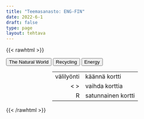 ```yaml
---
title: "Teemasanasto: ENG-FIN"
date: 2022-6-1
draft: false
type: page
layout: tehtava
---
```

{{< rawhtml >}}
<link rel="stylesheet" type="text/css" href="/css/flashcard1.css"/>
<html>
 <body>
  <div id="cardArea"></div>
  <div id=valikko>
<button id="teema1">The Natural World</button>  <button id="teema2">Recycling</button>   <button id="teema3">Energy</button>
</div>
  <div id="lukumaara"></div>
  <div id="buttonArea" class="grid grid-cols-3"></div>

<div id="nappaimet" class="hidden lg:block" style="text-align:center; margin:0 auto; width:50%;"> 
<table>
  <tr>
    <td style="text-align:end;">välilyönti</td>
    <td>käännä kortti</td>
  </tr>
  <tr>
    <td style="text-align:end;">< ></td>
    <td>vaihda korttia</td>
  </tr>
  <tr>
    <td style="text-align:end;">R</td>
    <td>satunnainen kortti</td>
</table>

</div>

 </body>
</html>

<script> 
$(document).ready(function() {

  var currentQuestion = 0;
  var qbank = [
["archipelago", "saaristo"]
["bay, gulf", "lahti"]
["brook", "puro"]
["canal, channel", "kanaali"]
["coast", "rannikko"]
["current", "virta, virtaus"]
["delta", "suisto"]
["ditch", "oja"]
["glacier", "jäätikkö"]
["iceberg", "jäävuori"]
["island", "saari"]
["lake", "järvi"]
["ocean", "valtameri"]
["peninsula", "niemimaa"]
["pond", "lampi"]
["reef", "riutta, särkkä"]
["river", "joki"]
["sea", "meri"]
["spring", "lähde"]
["tide", "vuorovesi"]
["waterfall", "vesiputous"]
["clay", "savi"]
["continent", "maanosa"]
["desert", "autiomaa"]
["dirt, earth, soil", "multa"]
["fertile", "hedelmällinen"]
["field", "pelto"]
["fjeld, fell", "tunturi"]
["gorge, ravine", "rotko"]
["gravel", "sora"]
["hill", "mäki, kukkula"]
["interior", "sisämaa"]
["landscape, scenery", "maisema"]
["lowland", "alanko"]
["mainland", "mantere"]
["mountain range", "vuoristo"]
["mud", "muta"]
["non-arable, barren", "viljelyyn sopimaton"]
["plain", "tasanko"]
["plateau", "ylätasanko"]
["sand", "hiekka"]
["slope", "rinne"]
["soil, earth, ground", "maaperä"]
["valley", "laakso"]
["volcano", "tulivuori"]
["wilderness", "erämaa"]
["endangered (species)", "uhanalainen (laji)"]
["extinction", "sukupuuttoon kuoleminen"]
["food chain", "ravintoketju"]
["habitat", "elinympäristö"]
["indigenous", "kotoperäinen, alkuperäinen"]
["invasive species", "vieraslaji"]
["protected (species)", "rauhoitettu (laji)"]
["sanctuary", "suojelualue, rauhoitusalue"]
["species, species", "laji, lajit"]
["wildlife", "luonto; luonnonvaraiset eläimet (ja joskus myös kasvit)"]
["alga, algae", "levä, levät"]
["bloom", "kukinto, kukkia"]
["blossom", "kukka, kukkia"]
["branch", "oksa"]
["bud", "nuppu"]
["bush", "pensas"]
["cone", "käpy"]
["coniferous tree", "havupuu"]
["cyanobacteria, blue-green algae", "sinilevä"]
["deciduous tree", "lehtipuu"]
["evergreen (plant)", "ikivihreä (kasvi)"]
["flora and fauna", "kasvit ja eläimet"]
["foliage", "lehvistö, lehdet"]
["forest", "metsä"]
["grove", "metsikkö, lehto"]
["herb", "yrtti"]
["jungle", "viidakko"]
["lichen", "jäkälä"]
["meadow", "niitty"]
["moss", "sammal"]
["mushroom; fungus, fungi", "sieni, sienet"]
["needle", "neulanen"]
["plant", "kasvi; istuttaa"]
["pollen", "siitepöly"]
["sapling", "taimi"]
["seed", "siemen"]
["shrub", "varpu, pensas"]
["sprout", "verso, itu"]
["swamp, bog, marshland", "suo"]
["trunk", "runko"]
["vegetation", "kasvillisuus"]
["weed", "rikkaruoho"]
["wither", "kuihtua, lakastua"]
["amphibian", "sammakkoeläin"]
["antenna, antennae", "tuntosarvi, tuntosarvet"]
["arachnid", "hämähäkkieläin"]
["beast", "eläin, peto"]
["bird of prey", "petolintu"]
["bovine animal", "nautaeläin"]
["breed", "rotu"]
["carnivore", "lihansyöjä"]
["claw", "kynsi"]
["fin", "evä"]
["fur", "turkki"]
["game", "riista"]
["gill", "kidus"]
["herbivore", "kasvinsyöjä"]
["hibernate", "talvehtia, horrostaa"]
["hoof", "sorkka, kavio"]
["horn", "sarvi"]
["hump", "kyttyrä"]
["insect", "hyönteinen"]
["invertebrate", "selkärangaton"]
["mammal", "nisäkäs"]
["marsupial", "pussieläin"]
["migratory bird", "muuttolintu"]
["mollusc", "nilviäinen"]
["muzzle", "turpa, kuono"]
["nest", "pesä; pesiä"]
["nocturnal animal", "yöeläin"]
["offspring", "jälkeläiset"]
["paw", "tassu, käpälä"]
["reptile", "matelija"]
["rodent", "jyrsijä"]
["scavenger", "haaskaeläin"]
["shell", "kilpi, kuori"]
["tail", "häntä"]
["tentacle", "lonkero"]
["territory", "reviiri"]
["tusk", "syöksyhammas"]
["vermin", "tuhoeläin, tuholainen"]
["vertebrate", "selkärankainen"]
["whisker", "viiksikarva"]
  ];

  beginActivity();
  edellinen();
  random();
  seuraava();
  kortinVaihto();

  	$("#teema1").on("mousedown", function(){
	currentQuestion = 0;
    beginActivity();
    })
    $("#teema2").on("mousedown", function(){
    currentQuestion = 128;
    beginActivity();
    })
    $("#teema3").on("mousedown", function(){
    currentQuestion = 81;
    beginActivity();
    })
    
  window.addEventListener('keydown', (e) => {
    if (e.keyCode === 32 && e.target === document.body) {
      e.preventDefault();
    }
  });

  document.body.onkeydown = function(event) {
    event = event || window.event;
    var keycode = event.charCode || event.keyCode;
    if (keycode === 37 && currentQuestion > 0) {
      currentQuestion--;
      beginActivity();
    }

    if (keycode === 82) {
      var randomNumber = Math.floor(Math.random() * qbank.length);
      currentQuestion = randomNumber;
      beginActivity();
    }

    if (keycode === 39 && currentQuestion < qbank.length - 1) {
      currentQuestion++;
      beginActivity();
    }

    if (keycode === 32) {
      var parentDiv = document.getElementById("cardArea");
      var childDiv = document.getElementById("card1");
      if (parentDiv.contains(childDiv)) {
        $("#cardArea").empty()
        $("#cardArea").append('<div id="card2" class="card">' + qbank[currentQuestion][1] + '</div>')
        $("#card2").css("background-color", "#00473c")
      } else {
        $("#cardArea").empty()
        $("#cardArea").append('<div id="card1" class="card">' + qbank[currentQuestion][0] + '</div>')
        $("#card1").css("background-color", "#1F2937")
      }
    }

  }
 	function beginActivity() {
    $("#cardArea").empty();
    $("#cardArea").append('<div id="card1" class="card">' + qbank[currentQuestion][0] + '</div>');
    $("#card1").css("background-color", "#1F2937");
    $("#lukumaara").empty();
    var korttia = document.createElement('div')
    korttia.innerHTML = currentQuestion + 1 + " / " + qbank.length;
    document.getElementById('lukumaara').appendChild(korttia);
  }

  function kortinVaihto() {
    $("#cardArea").on("click", function() {
      var parentDiv = document.getElementById("cardArea");
      var childDiv = document.getElementById("card1");
      if (parentDiv.contains(childDiv)) {
        $("#cardArea").empty()
        $("#cardArea").append('<div id="card2" class="card">' + qbank[currentQuestion][1] + '</div>')
        $("#card2").css("background-color", "#00473c")
      } else {
        $("#cardArea").empty()
        $("#cardArea").append('<div id="card1" class="card">' + qbank[currentQuestion][0] + '</div>')
        $("#card1").css("background-color", "#1F2937")
      }
    })
  }


  function edellinen() {
    $("#buttonArea").append('<div id="prevButton">Edellinen</div>');
    $("#prevButton").on("click", function() {
      if (currentQuestion > 0) {
        currentQuestion--;
        beginActivity();
      }
    })
  }

  function random() {
    $("#buttonArea").append('<div id="random">Random</div>');
    $("#random").on("click", function() {
      var randomNumber = Math.floor(Math.random() * qbank.length);
      currentQuestion = randomNumber;
      beginActivity();
    })
  }

  function seuraava() {
    $("#buttonArea").append('<div id="nextButton">Seuraava</div>');
    $("#nextButton").on("click", function() {
      if (currentQuestion < qbank.length - 1) {
        currentQuestion++;
        beginActivity();
      }
    })
  }
})
</script>

{{< /rawhtml >}}
